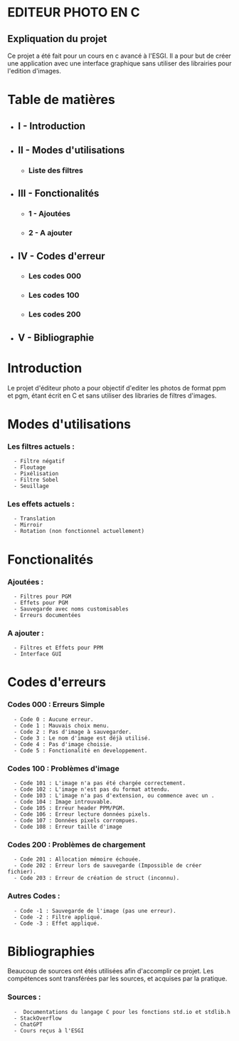 # EDITEUR PHOTO EN C 

## Expliquation du projet

Ce projet a été fait pour un cours en c avancé à l'ESGI. Il a pour but de créer une application avec une interface graphique sans utiliser des librairies pour l'edition d'images.

# Table de matières
- ## I - Introduction
- ## II - Modes d'utilisations 
    - ### Liste des filtres
- ## III - Fonctionalités
    - ### 1 - Ajoutées
    - ### 2 - A ajouter 
- ## IV - Codes d'erreur
    - ### Les codes 000
    - ### Les codes 100
    - ### Les codes 200
- ## V - Bibliographie


# Introduction 
Le projet d'éditeur photo a pour objectif d'editer les photos de format ppm et pgm, étant écrit en C et sans utiliser des libraries de filtres d'images.

# Modes d'utilisations
### Les filtres actuels : 
      - Filtre négatif
      - Floutage
      - Pixélisation
      - Filtre Sobel
      - Seuillage
### Les effets actuels : 
      - Translation
      - Mirroir
      - Rotation (non fonctionnel actuellement)
# Fonctionalités 
### Ajoutées :
      - Filtres pour PGM
      - Effets pour PGM
      - Sauvegarde avec noms customisables
      - Erreurs documentées
### A ajouter : 
      - Filtres et Effets pour PPM
      - Interface GUI
# Codes d'erreurs
### Codes 000 : Erreurs Simple
      - Code 0 : Aucune erreur.
      - Code 1 : Mauvais choix menu.
      - Code 2 : Pas d'image à sauvegarder.
      - Code 3 : Le nom d'image est déjà utilisé.
      - Code 4 : Pas d'image choisie.
      - Code 5 : Fonctionalité en developpement.
### Codes 100 : Problèmes d'image
      - Code 101 : L'image n'a pas été chargée correctement.
      - Code 102 : L'image n'est pas du format attendu.
      - Code 103 : L'image n'a pas d'extension, ou commence avec un .
      - Code 104 : Image introuvable.
      - Code 105 : Erreur header PPM/PGM.
      - Code 106 : Erreur lecture données pixels.
      - Code 107 : Données pixels corrompues.
      - Code 108 : Erreur taille d'image
### Codes 200 : Problèmes de chargement
      - Code 201 : Allocation mémoire échouée.
      - Code 202 : Erreur lors de sauvegarde (Impossible de créer fichier).
      - Code 203 : Erreur de création de struct (inconnu).
### Autres Codes : 
      - Code -1 : Sauvegarde de l'image (pas une erreur).
      - Code -2 : Filtre appliqué.
      - Code -3 : Effet appliqué.
# Bibliographies 
Beaucoup de sources ont étés utilisées afin d'accomplir ce projet.
Les compétences sont transférées par les sources, et acquises par la pratique.
### Sources : 
      -  Documentations du langage C pour les fonctions std.io et stdlib.h
      - StackOverflow
      - ChatGPT
      - Cours reçus à l'ESGI